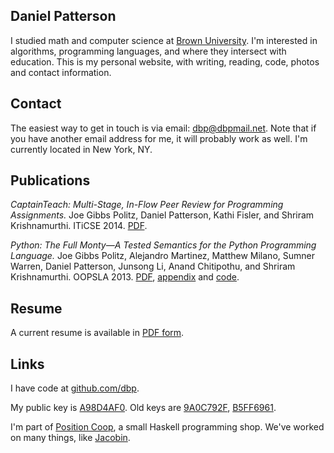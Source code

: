 

## Daniel Patterson

I studied math and computer science at <a href="http://cs.brown.edu">Brown University</a>. I'm interested in algorithms, programming languages, and where they intersect with education. This is my personal website, with writing, reading, code, photos and contact information.

## Contact

The easiest way to get in touch is via email: <a href="mailto:dbp@dbpmail.net">dbp@dbpmail.net</a>. Note that if you have another email address for me, it will probably work as well. I'm currently located in New York, NY.

## Publications

_CaptainTeach: Multi-Stage, In-Flow Peer Review for Programming Assignments._ Joe Gibbs Politz, Daniel Patterson, Kathi Fisler, and Shriram Krishnamurthi. ITiCSE 2014. [PDF](http://cs.brown.edu/~sk/Publications/Papers/Published/ppkf-ct-multi-stage-in-flow/paper.pdf).

_Python: The Full Monty―A Tested Semantics for the Python Programming Language._ Joe Gibbs Politz, Alejandro Martinez, Matthew Milano, Sumner Warren, Daniel Patterson, Junsong Li, Anand Chitipothu, and Shriram Krishnamurthi. OOPSLA 2013. [PDF](http://cs.brown.edu/research/plt/dl/lambda-py/lambda-py.pdf), [appendix](http://cs.brown.edu/research/plt/dl/lambda-py/appendix.pdf) and [code](http://cs.brown.edu/research/plt/dl/lambda-py/ae/).


## Resume

A current resume is available in [PDF form](/static/resume.pdf).


## Links

I have code at <a href="http://github.com/dbp">github.com/dbp</a>.

My public key is <a href="/static/dbp.gpg">A98D4AF0</a>. Old keys are <a href="/static/dbp-old-2.gpg">9A0C792F</a>, <a href="/static/dbp-old-1.gpg">B5FF6961</a>.

I'm part of <a href="http://positioncoop.com">Position Coop</a>, a small Haskell programming shop. We've worked on many things, like [Jacobin](http://jacobinmag.com).
